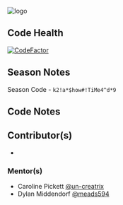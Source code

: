 ![logo](https://github.com/FRC-3695/2023-Season---Crescendo/blob/master/Logo.jpeg?raw=true)
## Code Health
[![CodeFactor](https://www.codefactor.io/repository/github/frc-3695/2024-season---showtime/badge)](https://www.codefactor.io/repository/github/frc-3695/2024-season---showtime)
## Season Notes
Season Code - `k2!a*$how#!TiMe4^d*9`
## Code Notes
## Contributor(s)
- 
### Mentor(s)
- Caroline Pickett [@un-creatrix](https://github.com/un-creatrix)
- Dylan Middendorf [@meads594](https://github.com/meads594)
